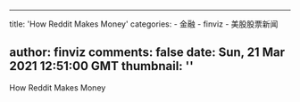 
---
title: 'How Reddit Makes Money'
categories: 
    - 金融
    - finviz
    - 美股股票新闻

author: finviz
comments: false
date: Sun, 21 Mar 2021 12:51:00 GMT
thumbnail: ''
---

<div>   
How Reddit Makes Money  
</div>
            